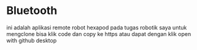 # Bluetooth
ini adalah aplikasi remote robot hexapod pada tugas robotik saya
untuk mengclone bisa klik code dan copy ke https atau dapat dengan klik open with github desktop
